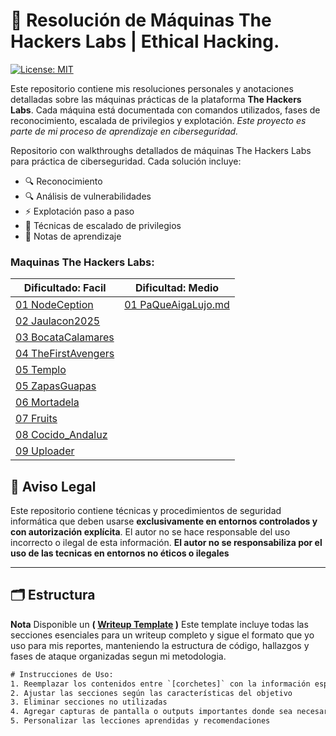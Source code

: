 # 🧠 Resolución de Máquinas The Hackers Labs | Ethical Hacking.

[![License: MIT](https://img.shields.io/badge/License-MIT-blue.svg)](https://opensource.org/licenses/MIT)

Este repositorio contiene mis resoluciones personales y anotaciones detalladas sobre las máquinas prácticas de la plataforma **The Hackers Labs**. Cada máquina está documentada con comandos utilizados, fases de reconocimiento, escalada de privilegios y explotación.
*Este proyecto es parte de mi proceso de aprendizaje en ciberseguridad.*

Repositorio con walkthroughs detallados de máquinas The Hackers Labs para práctica de ciberseguridad. Cada solución incluye:
- 🔍 Reconocimiento
- 🔍 Análisis de vulnerabilidades
- ⚡ Explotación paso a paso
- 🚀 Técnicas de escalado de privilegios
- 📌 Notas de aprendizaje
### Maquinas The Hackers Labs:

| Dificultado: Facil                                                    | Dificultad: Medio                                                  |
| --------------------------------------------------------------------- | ------------------------------------------------------------------ |
| [01 NodeCeption](01-HackersLabs/01-facil/01-NodeCeption.md)           | [01 PaQueAigaLujo.md](01-HackersLabs/02-medio/01-PaQueAigaLujo.md) |
| [02 Jaulacon2025](01-HackersLabs/01-facil/02-Jaulacon2025.md)         |                                                                    |
| [03 BocataCalamares](01-HackersLabs/01-facil/03-BocataCalamares.md)   |                                                                    |
| [04 TheFirstAvengers](01-HackersLabs/01-facil/04-TheFirstAvengers.md) |                                                                    |
| [05 Templo](01-HackersLabs/01-facil/05-Templo.md)                     |                                                                    |
| [05 ZapasGuapas](01-HackersLabs/01-facil/05-Zapas_Guapas.md)          |                                                                    |
| [06 Mortadela](01-HackersLabs/01-facil/06-Mortadela.md)               |                                                                    |
| [07 Fruits](01-HackersLabs/01-facil/07-Fruits.md)                     |                                                                    |
| [08 Cocido_Andaluz](01-HackersLabs/01-facil/08-Cocido_Andaluz.md)     |                                                                    |
| [09 Uploader](01-HackersLabs/01-facil/09-Uploader.md)                 |                                                                    |

## 📜 Aviso Legal  
Este repositorio contiene técnicas y procedimientos de seguridad informática que deben usarse **exclusivamente en entornos controlados y con autorización explícita**. El autor no se hace responsable del uso incorrecto o ilegal de esta información.
**El autor no se responsabiliza por el uso de las tecnicas en entornos no éticos o ilegales**

---
## 🗂 Estructura
**Nota** Disponible un **( [Writeup Template](/00-Template.md) )** Este template incluye todas las secciones esenciales para un writeup completo y sigue el formato que yo uso para mis reportes, manteniendo la estructura de código, hallazgos y fases de ataque organizadas segun mi metodologia.

```txt
# Instrucciones de Uso:
1. Reemplazar los contenidos entre `[corchetes]` con la información específica de la máquina
2. Ajustar las secciones según las características del objetivo
3. Eliminar secciones no utilizadas
4. Agregar capturas de pantalla o outputs importantes donde sea necesario
5. Personalizar las lecciones aprendidas y recomendaciones
```

